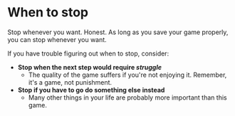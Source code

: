 # When to stop

Stop whenever you want. Honest. As long as you save your game properly, you can stop whenever you want.

If you have trouble figuring out when to stop, consider:

* **Stop when the next step would require&#x20;**_**struggle**_
  * The quality of the game suffers if you're not enjoying it. Remember, it's a game, not punishment.
* **Stop if you have to go do something else instead**
  * Many other things in your life are probably more important than this game.

